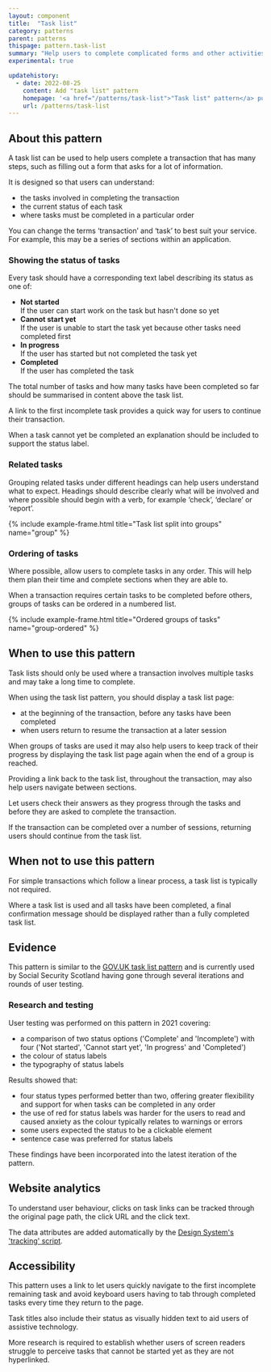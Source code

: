 ```yaml
---
layout: component
title:  "Task list"
category: patterns
parent: patterns
thispage: pattern.task-list
summary: "Help users to complete complicated forms and other activities by providing a list of tasks and showing their current states of completion."
experimental: true

updatehistory:
  - date: 2022-08-25
    content: Add "task list" pattern
    homepage: '<a href="/patterns/task-list">"Task list" pattern</a> published'
    url: /patterns/task-list
---
```


## About this pattern

A task list can be used to help users complete a transaction that has many steps, such as filling out a form that asks for a lot of information.

It is designed so that users can understand:

- the tasks involved in completing the transaction
- the current status of each task
- where tasks must be completed in a particular order

You can change the terms ‘transaction’ and ‘task’ to best suit your service. For example, this may be a series of sections within an application.

### Showing the status of tasks

Every task should have a corresponding text label describing its status as one of:

- **Not started**<br>If the user can start work on the task but hasn't done so yet
- **Cannot start yet**<br>If the user is unable to start the task yet because other tasks need completed first
- **In progress**<br>If the user has started but not completed the task yet
- **Completed**<br>If the user has completed the task

The total number of tasks and how many tasks have been completed so far should be summarised in content above the task list.

A link to the first incomplete task provides a quick way for users to continue their transaction.

When a task cannot yet be completed an explanation should be included to support the status label.

### Related tasks

Grouping related tasks under different headings can help users understand what to expect. Headings should describe clearly what will be involved and where possible should begin with a verb, for example ‘check’, ‘declare’ or ‘report’.

{% include example-frame.html title="Task list split into groups" name="group" %}

### Ordering of tasks

Where possible, allow users to complete tasks in any order. This will help them plan their time and complete sections when they are able to.

When a transaction requires certain tasks to be completed before others, groups of tasks can be ordered in a numbered list.

{% include example-frame.html title="Ordered groups of tasks" name="group-ordered" %}

## When to use this pattern

Task lists should only be used where a transaction involves multiple tasks and may take a long time to complete.

When using the task list pattern, you should display a task list page:

- at the beginning of the transaction, before any tasks have been completed
- when users return to resume the transaction at a later session

When groups of tasks are used it may also help users to keep track of their progress by displaying the task list page again when the end of a group is reached.

Providing a link back to the task list, throughout the transaction, may also help users navigate between sections.

Let users check their answers as they progress through the tasks and before they are asked to complete the transaction.

If the transaction can be completed over a number of sessions, returning users should continue from the task list.

## When not to use this pattern

For simple transactions which follow a linear process, a task list is typically not required.

Where a task list is used and all tasks have been completed, a final confirmation message should be displayed rather than a fully completed task list.

## Evidence

This pattern is similar to the [GOV.UK task list pattern](https://design-system.service.gov.uk/patterns/task-list-pages/) and is currently used by Social Security Scotland  having gone through several iterations and rounds of user testing.

### Research and testing

User testing was performed on this pattern in 2021 covering:

- a comparison of two status options ('Complete' and 'Incomplete') with four ('Not started', 'Cannot start yet', 'In progress' and 'Completed')
- the colour of status labels
- the typography of status labels

Results showed that:

- four status types performed better than two, offering greater flexibility and support for when tasks can be completed in any order
- the use of red for status labels was harder for the users to read and caused anxiety as the colour typically relates to warnings or errors
- some users expected the status to be a clickable element
- sentence case was preferred for status labels

These findings have been incorporated into the latest iteration of the pattern.

## Website analytics

To understand user behaviour, clicks on task links can be tracked through the original page path, the click URL and the click text.

The data attributes are added automatically by the [Design System's 'tracking' script](/get-started/tracking/).

## Accessibility

This pattern uses a link to let users quickly navigate to the first incomplete remaining task and avoid keyboard users having to tab through completed tasks every time they return to the page.

Task titles also include their status as visually hidden text to aid users of assistive technology.   

More research is required to establish whether users of screen readers struggle to perceive tasks that cannot be started yet as they are not hyperlinked.
